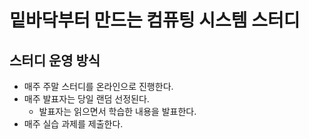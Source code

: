 # 밑바닥부터 만드는 컴퓨팅 시스템 스터디

## 스터디 운영 방식

- 매주 주말 스터디를 온라인으로 진행한다.
- 매주 발표자는 당일 랜덤 선정된다.
  - 발표자는 읽으면서 학습한 내용을 발표한다.
- 매주 실습 과제를 제출한다.
